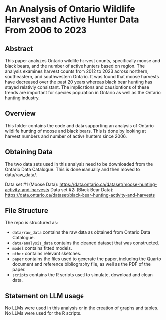 # An Analysis of Ontario Wildlife Harvest and Active Hunter Data From 2006 to 2023

## Abstract
This paper analyzes Ontario wildlife harvest counts, specifically moose and black bears, and the number of active hunters based on region. The analysis examines harvest counts from 2012 to 2023 across northern, southeastern, and southwestern Ontario. It was found that moose harvests have decreased over the past 20 years whereas black bear hunting has stayed relativly consistant. The implications and causiontions of these trends are important for species population in Ontario as well as the Ontario hunting industry.

## Overview

This folder contains the code and data supporting an analysis of Ontario wildlife hunting of moose and black bears. This is done by looking at harvest numbers and number of active hunters since 2006.

## Obtaining Data
The two data sets used in this analysis need to be downloaded from the Ontario Data Catalogue. This is done manually and then moved to data/raw_data/.

Data set #1 (Moose Data): https://data.ontario.ca/dataset/moose-hunting-activity-and-harvests
Data set #2: (Black Bear Data): https://data.ontario.ca/dataset/black-bear-hunting-activity-and-harvests

## File Structure

The repo is structured as:

-   `data/raw_data` contains the raw data as obtained from Ontario Data Catalogue.
-   `data/analysis_data` contains the cleaned dataset that was constructed.
-   `model` contains fitted models. 
-   `other` contains relevant sketches.
-   `paper` contains the files used to generate the paper, including the Quarto document and reference bibliography file, as well as the PDF of the paper. 
-   `scripts` contains the R scripts used to simulate, download and clean data.


## Statement on LLM usage
No LLMs were used in this analysis or in the creation of graphs and tables. No LLMs were used for the R scripts.

